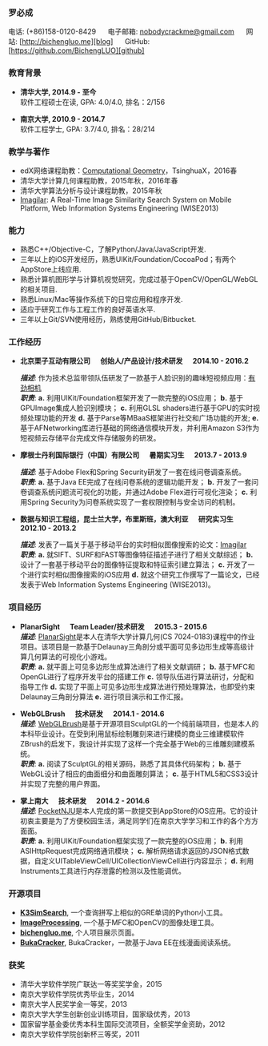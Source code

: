 ### 罗必成
电话: (+86)158-0120-8429 &nbsp;&nbsp;&nbsp;&nbsp; 电子邮箱: nobodycrackme@gmail.com &nbsp;&nbsp;&nbsp;&nbsp; 网站: [http://bichengluo.me][blog] &nbsp;&nbsp;&nbsp;&nbsp; GitHub: [https://github.com/BichengLUO][github]

### 教育背景
* **清华大学, 2014.9 - 至今**  
	软件工程硕士在读, GPA: 4.0/4.0, 排名：2/156  

* **南京大学, 2010.9 - 2014.7**  
	软件工程学士, GPA: 3.7/4.0, 排名：28/214

### 教学与著作
* edX网络课程助教：[Computational Geometry][cg]，TsinghuaX，2016春
* 清华大学计算几何课程助教，2015年秋，2016年春
* 清华大学算法分析与设计课程助教，2015年秋
* [Imagilar][imagilar]: A Real-Time Image Similarity Search System on Mobile Platform, Web Information Systems Engineering (WISE2013)

### 能力

*   熟悉C++/Objective-C，了解Python/Java/JavaScript开发.
*   三年以上的iOS开发经历，熟悉UIKit/Foundation/CocoaPod；有两个AppStore上线应用.
*   熟悉计算机图形学与计算机视觉研究，完成过基于OpenCV/OpenGL/WebGL的相关项目.
*   熟悉Linux/Mac等操作系统下的日常应用和程序开发.
*   适应于研究工作与工程工作的良好英语水平.
*   三年以上Git/SVN使用经历，熟练使用GitHub/Bitbucket.  

### 工作经历

*   **北京栗子互动有限公司 &nbsp;&nbsp;&nbsp;&nbsp; 创始人/产品设计/技术研发 &nbsp;&nbsp;&nbsp;&nbsp; 2014.10 - 2016.2**

    ***描述***: 作为技术总监带领队伍研发了一款基于人脸识别的趣味短视频应用：[有劲相机][parocam]  
    ***职责***: **a.** 利用UIKit/Foundation框架开发了一款完整的iOS应用； **b.** 基于GPUImage集成人脸识别模块； **c.** 利用GLSL shaders进行基于GPU的实时视频处理功能的开发 **d.** 基于Parse等MBaaS框架进行社交和广场功能的开发; **e.** 基于AFNetworking库进行基础的网络通信模块开发，并利用Amazon S3作为短视频云存储平台完成文件存储服务的研发。

*   **摩根士丹利国际银行（中国）有限公司 &nbsp;&nbsp;&nbsp;&nbsp; 暑期实习生 &nbsp;&nbsp;&nbsp;&nbsp; 2013.7 - 2013.9**

    ***描述***: 基于Adobe Flex和Spring Security研发了一套在线问卷调查系统。  
    ***职责***: **a.** 基于Java EE完成了在线问卷系统的逻辑功能开发； **b.** 开发了一套问卷调查系统问题流可视化的功能，并通过Adobe Flex进行可视化渲染； **c.** 利用Spring Security为问卷系统实现了一套权限控制与安全访问的机制。

*   **数据与知识工程组，昆士兰大学，布里斯班，澳大利亚 &nbsp;&nbsp;&nbsp;&nbsp; 研究实习生 &nbsp;&nbsp;&nbsp;&nbsp; 2012.10 - 2013.2**

    ***描述***: 发表了一篇关于基于移动平台的实时相似图像搜索的论文：[Imagilar][imagilar]  
    ***职责***: **a.** 就SIFT、SURF和FAST等图像特征描述子进行了相关文献综述； **b.** 设计了一套基于移动平台的图像特征提取和特征索引建立算法； **c.** 开发了一个进行实时相似图像搜索的iOS应用 **d.** 就这个研究工作撰写了一篇论文，已经发表于Web Information Systems Engineering (WISE2013)。

### 项目经历

*   **PlanarSight &nbsp;&nbsp;&nbsp;&nbsp; Team Leader/技术研发 &nbsp;&nbsp;&nbsp;&nbsp; 2015.3 - 2015.6**  
***描述***: [PlanarSight][planarsight]是本人在清华大学计算几何(CS 7024-0183)课程中的作业项目。该项目是一款基于Delaunay三角剖分或平面可见多边形生成等高级计算几何算法的可视化小游戏。  
***职责***: **a.** 就平面上可见多边形生成算法进行了相关文献调研； **b.** 基于MFC和OpenGL进行了程序开发平台的搭建工作 **c.** 领导队伍进行算法研讨，分配和指导工作 **d.** 实现了平面上可见多边形生成算法进行预处理算法，也即受约束Delaunay三角剖分算法 **e.** 进行项目演示和工作汇报。

*   **WebGLBrush &nbsp;&nbsp;&nbsp;&nbsp; 技术研发 &nbsp;&nbsp;&nbsp;&nbsp; 2014.1 - 2014.6**  
***描述***: [WebGLBrush][webglbrush]是基于开源项目SculptGL的一个纯前端项目，也是本人的本科毕业设计。在受到利用鼠标绘制雕刻来进行建模的商业三维建模软件ZBrush的启发下，我设计并实现了这样一个完全基于Web的三维雕刻建模系统。  
***职责***: **a.** 阅读了SculptGL的相关源码，熟悉了其具体代码架构； **b.** 基于WebGL设计了相应的曲面细分和曲面雕刻算法； **c.** 基于HTML5和CSS3设计并实现了完整的用户界面。

*   **掌上南大 &nbsp;&nbsp;&nbsp;&nbsp; 技术研发 &nbsp;&nbsp;&nbsp;&nbsp; 2014.2 - 2014.6**  
***描述***: [PocketNJU][pocketnju]是本人完成的第一款提交到AppStore的iOS应用。它的设计初衷主要是为了方便校园生活，满足同学们在南京大学学习和工作的各个方方面面。   
***职责***: **a.** 利用UIKit/Foundation框架实现了一款完整的iOS应用； **b.** 利用ASIHttpRequest完成网络通讯模块； **c.** 解析网络请求返回的JSON格式数据，自定义UITableViewCell/UICollectionViewCell进行内容显示； **d.** 利用Instruments工具进行内存泄露的检测以及性能调优。

### 开源项目
* **[K3SimSearch][k3simsearch]**, 一个查询拼写上相似的GRE单词的Python小工具。
* **[ImageProcessing][imageprocessing]**, 一个基于MFC和OpenCV的图像处理工具。
* **[bichengluo.me][blog@github]**, 个人项目展示页面。
* **[BukaCracker][bukacracker]**, BukaCracker，一款基于Java EE在线漫画阅读系统。

### 获奖

* 清华大学软件学院广联达一等奖奖学金，2015
* 南京大学软件学院优秀毕业生，2014
* 南京大学人民奖学金一等奖，2013
* 南京大学大学生创新创业训练项目，国家级优秀，2013
* 国家留学基金委优秀本科生国际交流项目，全额奖学金资助，2012
* 南京大学软件学院创新杯三等奖，2011

[blog]:http://bichengluo.me
[github]:https://github.com/BichengLUO
[cg]:https://www.edx.org/course/computational-geometry-gis-cad-other-tsinghuax-70240183x
[blog@github]: https://github.com/BichengLUO/bichengluo.github.io
[parocam]:https://itunes.apple.com/cn/app/you-jin-tie-zui-shuo-duan/id971725907
[imagilar]:http://link.springer.com/chapter/10.1007%2F978-3-642-41154-0_47
[imageprocessing]:https://github.com/BichengLUO/ImageProcessing
[bukacracker]:https://github.com/BichengLUO/BukaCracker
[pocketnju]:https://itunes.apple.com/us/app/zhang-shang-nan-da/id814490033
[planarsight]:https://github.com/BichengLUO/PlanarSight
[webglbrush]:http://webglbrush.sinaapp.com/
[k3simsearch]:http://github.com/BichengLUO/K3SimSearch